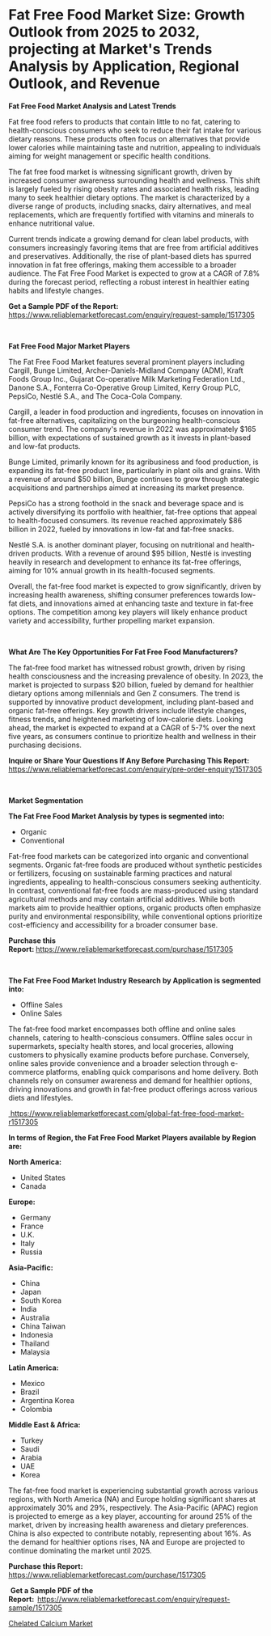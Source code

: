 <p><h1>Fat Free Food Market Size: Growth Outlook from 2025 to 2032, projecting at Market's Trends Analysis by Application, Regional Outlook, and Revenue</h1></p><p><strong>Fat Free Food Market Analysis and Latest Trends</strong></p>
<p><p>Fat free food refers to products that contain little to no fat, catering to health-conscious consumers who seek to reduce their fat intake for various dietary reasons. These products often focus on alternatives that provide lower calories while maintaining taste and nutrition, appealing to individuals aiming for weight management or specific health conditions.</p><p>The fat free food market is witnessing significant growth, driven by increased consumer awareness surrounding health and wellness. This shift is largely fueled by rising obesity rates and associated health risks, leading many to seek healthier dietary options. The market is characterized by a diverse range of products, including snacks, dairy alternatives, and meal replacements, which are frequently fortified with vitamins and minerals to enhance nutritional value.</p><p>Current trends indicate a growing demand for clean label products, with consumers increasingly favoring items that are free from artificial additives and preservatives. Additionally, the rise of plant-based diets has spurred innovation in fat free offerings, making them accessible to a broader audience. The Fat Free Food Market is expected to grow at a CAGR of 7.8% during the forecast period, reflecting a robust interest in healthier eating habits and lifestyle changes.</p></p>
<p><strong>Get a Sample PDF of the Report:&nbsp;</strong> <a href="https://www.reliablemarketforecast.com/enquiry/request-sample/1517305?utm_campaign=1102&utm_medium=2&utm_source=Github&utm_content=ia&utm_term=15022025&utm_id=fat-free-food">https://www.reliablemarketforecast.com/enquiry/request-sample/1517305</a></p>
<p>&nbsp;</p>
<p><strong>Fat Free Food Major Market Players</strong></p>
<p><p>The Fat Free Food Market features several prominent players including Cargill, Bunge Limited, Archer-Daniels-Midland Company (ADM), Kraft Foods Group Inc., Gujarat Co-operative Milk Marketing Federation Ltd., Danone S.A., Fonterra Co-Operative Group Limited, Kerry Group PLC, PepsiCo, Nestlé S.A., and The Coca-Cola Company. </p><p>Cargill, a leader in food production and ingredients, focuses on innovation in fat-free alternatives, capitalizing on the burgeoning health-conscious consumer trend. The company's revenue in 2022 was approximately $165 billion, with expectations of sustained growth as it invests in plant-based and low-fat products.</p><p>Bunge Limited, primarily known for its agribusiness and food production, is expanding its fat-free product line, particularly in plant oils and grains. With a revenue of around $50 billion, Bunge continues to grow through strategic acquisitions and partnerships aimed at increasing its market presence.</p><p>PepsiCo has a strong foothold in the snack and beverage space and is actively diversifying its portfolio with healthier, fat-free options that appeal to health-focused consumers. Its revenue reached approximately $86 billion in 2022, fueled by innovations in low-fat and fat-free snacks.</p><p>Nestlé S.A. is another dominant player, focusing on nutritional and health-driven products. With a revenue of around $95 billion, Nestlé is investing heavily in research and development to enhance its fat-free offerings, aiming for 10% annual growth in its health-focused segments.</p><p>Overall, the fat-free food market is expected to grow significantly, driven by increasing health awareness, shifting consumer preferences towards low-fat diets, and innovations aimed at enhancing taste and texture in fat-free options. The competition among key players will likely enhance product variety and accessibility, further propelling market expansion.</p></p>
<p>&nbsp;</p>
<p><strong>What Are The Key Opportunities For Fat Free Food Manufacturers?</strong></p>
<p><p>The fat-free food market has witnessed robust growth, driven by rising health consciousness and the increasing prevalence of obesity. In 2023, the market is projected to surpass $20 billion, fueled by demand for healthier dietary options among millennials and Gen Z consumers. The trend is supported by innovative product development, including plant-based and organic fat-free offerings. Key growth drivers include lifestyle changes, fitness trends, and heightened marketing of low-calorie diets. Looking ahead, the market is expected to expand at a CAGR of 5-7% over the next five years, as consumers continue to prioritize health and wellness in their purchasing decisions.</p></p>
<p><strong>Inquire or Share Your Questions If Any Before Purchasing This Report:</strong> <a href="https://www.reliablemarketforecast.com/enquiry/pre-order-enquiry/1517305?utm_campaign=1102&utm_medium=2&utm_source=Github&utm_content=ia&utm_term=15022025&utm_id=fat-free-food">https://www.reliablemarketforecast.com/enquiry/pre-order-enquiry/1517305</a></p>
<p>&nbsp;</p>
<p><strong>Market Segmentation</strong></p>
<p><strong>The Fat Free Food Market Analysis by types is segmented into:</strong></p>
<p><ul><li>Organic</li><li>Conventional</li></ul></p>
<p><p>Fat-free food markets can be categorized into organic and conventional segments. Organic fat-free foods are produced without synthetic pesticides or fertilizers, focusing on sustainable farming practices and natural ingredients, appealing to health-conscious consumers seeking authenticity. In contrast, conventional fat-free foods are mass-produced using standard agricultural methods and may contain artificial additives. While both markets aim to provide healthier options, organic products often emphasize purity and environmental responsibility, while conventional options prioritize cost-efficiency and accessibility for a broader consumer base.</p></p>
<p><strong>Purchase this Report:&nbsp;</strong><a href="https://www.reliablemarketforecast.com/purchase/1517305?utm_campaign=1102&utm_medium=2&utm_source=Github&utm_content=ia&utm_term=15022025&utm_id=fat-free-food">https://www.reliablemarketforecast.com/purchase/1517305</a></p>
<p>&nbsp;</p>
<p><strong>The Fat Free Food Market Industry Research by Application is segmented into:</strong></p>
<p><ul><li>Offline Sales</li><li>Online Sales</li></ul></p>
<p><p>The fat-free food market encompasses both offline and online sales channels, catering to health-conscious consumers. Offline sales occur in supermarkets, specialty health stores, and local groceries, allowing customers to physically examine products before purchase. Conversely, online sales provide convenience and a broader selection through e-commerce platforms, enabling quick comparisons and home delivery. Both channels rely on consumer awareness and demand for healthier options, driving innovations and growth in fat-free product offerings across various diets and lifestyles.</p></p>
<p><a href="https://www.reliablemarketforecast.com/global-fat-free-food-market-r1517305?utm_campaign=1102&utm_medium=2&utm_source=Github&utm_content=ia&utm_term=15022025&utm_id=fat-free-food">&nbsp;https://www.reliablemarketforecast.com/global-fat-free-food-market-r1517305</a></p>
<p><strong>In terms of Region, the Fat Free Food Market Players available by Region are:</strong></p>
<p>
    <p> <strong> North America: </strong>
        <ul>
            <li>United States</li>
            <li>Canada</li>
        </ul>
        </p> 
    <p> <strong> Europe: </strong>
        <ul>
            <li>Germany</li>
            <li>France</li>
            <li>U.K.</li>
            <li>Italy</li>
            <li>Russia</li>
        </ul>
        </p> 
    <p> <strong> Asia-Pacific: </strong>
        <ul>
            <li>China</li>
            <li>Japan</li>
            <li>South Korea</li>
            <li>India</li>
            <li>Australia</li>
            <li>China Taiwan</li>
            <li>Indonesia</li>
            <li>Thailand</li>
            <li>Malaysia</li>
        </ul>
        </p> 
    <p> <strong> Latin America: </strong>
        <ul>
            <li>Mexico</li>
            <li>Brazil</li>
            <li>Argentina Korea</li>
            <li>Colombia</li>
        </ul>
        </p> 
    <p> <strong> Middle East & Africa: </strong>
        <ul>
            <li>Turkey</li>
            <li>Saudi</li>
            <li>Arabia</li>
            <li>UAE</li>
            <li>Korea</li>
        </ul>
    </p>
    </p>
<p><p>The fat-free food market is experiencing substantial growth across various regions, with North America (NA) and Europe holding significant shares at approximately 30% and 29%, respectively. The Asia-Pacific (APAC) region is projected to emerge as a key player, accounting for around 25% of the market, driven by increasing health awareness and dietary preferences. China is also expected to contribute notably, representing about 16%. As the demand for healthier options rises, NA and Europe are projected to continue dominating the market until 2025.</p></p>
<p><strong>Purchase this Report: </strong><a href="https://www.reliablemarketforecast.com/purchase/1517305?utm_campaign=1102&utm_medium=2&utm_source=Github&utm_content=ia&utm_term=15022025&utm_id=fat-free-food">https://www.reliablemarketforecast.com/purchase/1517305</a></p>
<p>&nbsp;<strong>Get a Sample PDF of the Report:&nbsp;&nbsp;</strong><a href="https://www.reliablemarketforecast.com/enquiry/request-sample/1517305?utm_campaign=1102&utm_medium=2&utm_source=Github&utm_content=ia&utm_term=15022025&utm_id=fat-free-food">https://www.reliablemarketforecast.com/enquiry/request-sample/1517305</a></p>
<p><strong></strong></p>
<p><p><a href="https://github.com/vimar16th/Market-Research-Report-List-7/blob/main/chelated-calcium-market.md?utm_campaign=1102&utm_medium=2&utm_source=Github&utm_content=ia&utm_term=15022025&utm_id=fat-free-food">Chelated Calcium Market</a></p></p>